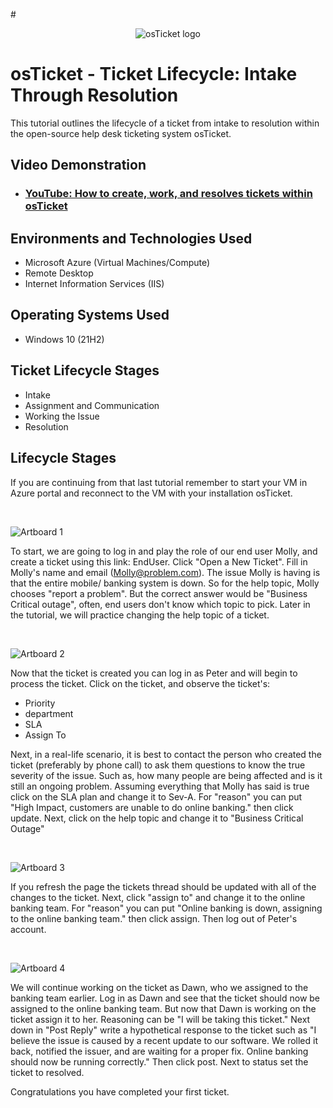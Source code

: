 #<p align="center">
<img src="https://i.imgur.com/Clzj7Xs.png" alt="osTicket logo"/>
</p>

<h1>osTicket - Ticket Lifecycle: Intake Through Resolution</h1>
This tutorial outlines the lifecycle of a ticket from intake to resolution within the open-source help desk ticketing system osTicket.<br />


<h2>Video Demonstration</h2>

- ### [YouTube: How to create, work, and resolves tickets within osTicket](https://www.youtube.com)

<h2>Environments and Technologies Used</h2>

- Microsoft Azure (Virtual Machines/Compute)
- Remote Desktop
- Internet Information Services (IIS)

<h2>Operating Systems Used </h2>

- Windows 10</b> (21H2)

<h2>Ticket Lifecycle Stages</h2>

- Intake
- Assignment and Communication
- Working the Issue
- Resolution

<h2>Lifecycle Stages</h2>

<p>
  If you are continuing from that last tutorial remember to start your VM in Azure portal and reconnect to the VM with your installation osTicket.
</p>
<br />

![Artboard 1](https://github.com/user-attachments/assets/639d87a4-0b01-4b58-bd73-3655fe885d41)

<p>

  To start, we are going to log in and play the role of our end user Molly, and create a ticket using this link: EndUser. Click "Open a New Ticket". Fill in Molly's name and email (Molly@problem.com). The issue Molly is having is that the entire mobile/ banking system is down. So for the help topic, Molly chooses "report a problem". But the correct answer would be "Business Critical outage", often, end users don't know which topic to pick. Later in the tutorial, we will practice changing the help topic of a ticket.
</p>
<br />

![Artboard 2](https://github.com/user-attachments/assets/6f4fceab-fb61-4179-8281-a477aaaefd93)

<p>
Now that the ticket is created you can log in as Peter and will begin to process the ticket. Click on the ticket, and observe the ticket's:
  
  - Priority
  - department
  - SLA
  - Assign To
    
Next, in a real-life scenario, it is best to contact the person who created the ticket (preferably by phone call) to ask them questions to know the true severity of the issue. Such as, how many people are being affected and is it still an ongoing problem. Assuming everything that Molly has said is true click on the SLA plan and change it to Sev-A. For "reason" you can put "High Impact, customers are unable to do online banking." then click update. Next, click on the help topic and change it to "Business Critical Outage"
  
</p>
<br />

![Artboard 3](https://github.com/user-attachments/assets/e1d8b1db-60a7-4d76-9762-44bd69c365d9)

<p>
If you refresh the page the tickets thread should be updated with all of the changes to the ticket. Next, click "assign to" and change it to the online banking team. For "reason" you can put "Online banking is down, assigning to the online banking team." then click assign. Then log out of Peter's account.
</p>
<br />


![Artboard 4](https://github.com/user-attachments/assets/68e8a9ee-14ff-4130-b2c9-a3c459326ed4)

<p>
We will continue working on the ticket as Dawn, who we assigned to the banking team earlier. Log in as Dawn and see that the ticket should now be assigned to the online banking team. But now that Dawn is working on the ticket assign it to her. Reasoning can be "I will be taking this ticket." Next down in "Post Reply" write a hypothetical response to the ticket such as "I believe the issue is caused by a recent update to our software. We rolled it back, notified the issuer, and are waiting for a proper fix. Online banking should now be running correctly." Then click post. Next to status set the ticket to resolved.

  Congratulations you have completed your first ticket.
</p>
<br />

